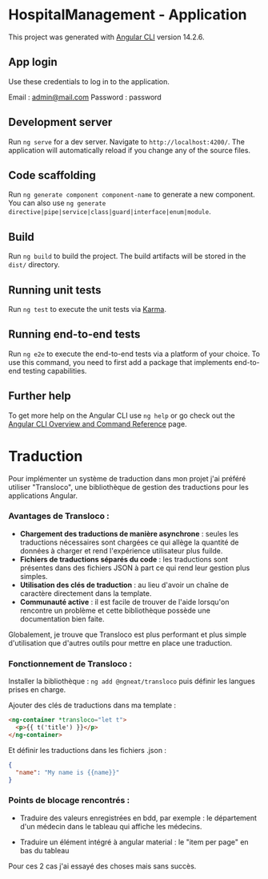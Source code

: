# HospitalManagement - Application

This project was generated with [Angular CLI](https://github.com/angular/angular-cli) version 14.2.6.

## App login

Use these credentials to log in to the application.

Email : admin@mail.com
Password : password

## Development server

Run `ng serve` for a dev server. Navigate to `http://localhost:4200/`. The application will automatically reload if you change any of the source files.

## Code scaffolding

Run `ng generate component component-name` to generate a new component. You can also use `ng generate directive|pipe|service|class|guard|interface|enum|module`.

## Build

Run `ng build` to build the project. The build artifacts will be stored in the `dist/` directory.

## Running unit tests

Run `ng test` to execute the unit tests via [Karma](https://karma-runner.github.io).

## Running end-to-end tests

Run `ng e2e` to execute the end-to-end tests via a platform of your choice. To use this command, you need to first add a package that implements end-to-end testing capabilities.

## Further help

To get more help on the Angular CLI use `ng help` or go check out the [Angular CLI Overview and Command Reference](https://angular.io/cli) page.

# Traduction

Pour implémenter un système de traduction dans mon projet j'ai préféré utiliser "Transloco", une bibliothèque de gestion des traductions pour les applications Angular.

### Avantages de Transloco :

- **Chargement des traductions de manière asynchrone** : seules les traductions nécessaires sont chargées ce qui allège la quantité de données à charger et rend l'expérience utilisateur plus fuilde.
- **Fichiers de traductions séparés du code** : les traductions sont présentes dans des fichiers JSON à part ce qui rend leur gestion plus simples.
- **Utilisation des clés de traduction** : au lieu d'avoir un chaîne de caractère directement dans la template.
- **Communauté active** : il est facile de trouver de l'aide lorsqu'on rencontre un problème et cette bibliothèque possède une documentation bien faite.

Globalement, je trouve que Transloco est plus performant et plus simple d'utilisation que d'autres outils pour mettre en place une traduction.

### Fonctionnement de Transloco :

Installer la bibliothèque : `ng add @ngneat/transloco` puis définir les langues prises en charge.

Ajouter des clés de traductions dans ma template :

```html
<ng-container *transloco="let t">
  <p>{{ t('title') }}</p>
</ng-container>
```

Et définir les traductions dans les fichiers .json :

```json
{
  "name": "My name is {{name}}"
}
```

### Points de blocage rencontrés :

- Traduire des valeurs enregistrées en bdd, par exemple : le département d'un médecin dans le tableau qui affiche les médecins.

- Traduire un élément intégré à angular material : le "item per page" en bas du tableau

Pour ces 2 cas j'ai essayé des choses mais sans succès.
